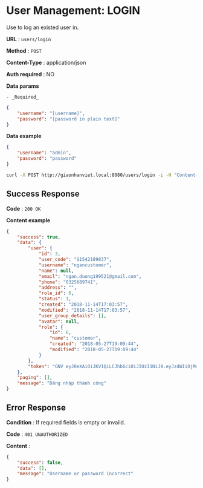 # User Management: LOGIN

Use to log an existed user in.

**URL** : `users/login`

**Method** : `POST`

**Content-Type** : application/json

**Auth required** : NO

**Data params**

    - _Required_

```json
{
    "username": "[username]",
    "password": "[password in plain text]"
}
```

**Data example**

```json
{
    "username": "admin",
    "password": "password"
}
```

```bash
curl -X POST http://giaonhanviet.local:8080/users/login -i -H "Content-Type: application/json" -d '{"username":"admin","password":"123456"}'
```

## Success Response

**Code** : `200 OK`

**Content example**

```json
{
    "success": true,
    "data": {
        "user": {
            "id": 3,
            "user_code": "G1542189837",
            "username": "ngancustomer",
            "name": null,
            "email": "ngan.duong199521@gmail.com",
            "phone": "0325689741",
            "address": "",
            "role_id": 6,
            "status": 1,
            "created": "2018-11-14T17:03:57",
            "modified": "2018-11-14T17:03:57",
            "user_group_details": [],
            "avatar": null,
            "role": {
                "id": 6,
                "name": "customer",
                "created": "2018-05-27T19:09:44",
                "modified": "2018-05-27T19:09:44"
            }
        },
        "token": "GNV eyJ0eXAiOiJKV1QiLCJhbGciOiJIUzI1NiJ9.eyJzdWIiOjMsImV4cCI6MTU0MjQ0MzcxOH0.w_EyEiKufLMlYW5eUDGjFUEMWMfP666J57g1yvHWCkg"
    },
    "paging": [],
    "message": "Đăng nhập thành công"
}
```

## Error Response

**Condition** : If required fields is empty or invaild.

**Code** : `401 UNAUTHORIZED`

**Content** :

```json
{
    "success": false,
    "data": [],
    "message": "Username or password incorrect"
}
```
